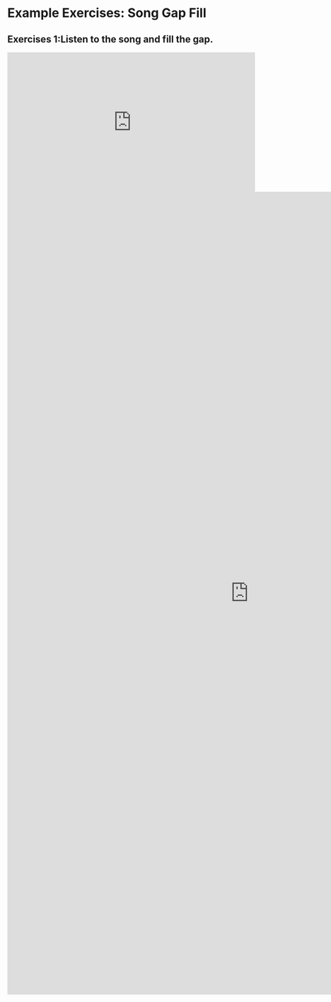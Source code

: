 <h1> Example Exercises: Song Gap Fill</h1>
<h2> Exercises 1:Listen to the song and fill the gap.</h2>

<iframe width="560" height="315" src="https://www.youtube.com/embed/3mAjq2d3ejk" frameborder="0" allow="accelerometer; autoplay; encrypted-media; gyroscope; picture-in-picture" allowfullscreen></iframe>

<iframe src="https://h5p.org/h5p/embed/345710" width="1090" height="1814" frameborder="0" allowfullscreen="allowfullscreen"></iframe><script src="https://h5p.org/sites/all/modules/h5p/library/js/h5p-resizer.js" charset="UTF-8"></script>
